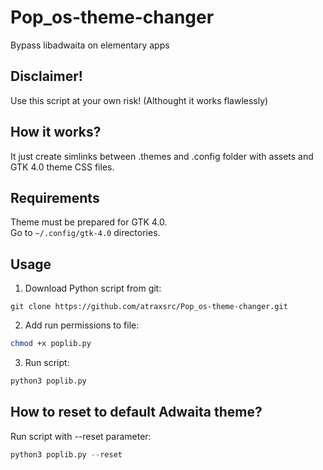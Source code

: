 # Pop_os-theme-changer
Bypass libadwaita on elementary apps

## Disclaimer!
Use this script at your own risk! (Althought it works flawlessly)

## How it works?
It just create simlinks between .themes and .config folder with assets and GTK 4.0 theme CSS files.

## Requirements
Theme must be prepared for GTK 4.0.<br/>
Go to ``~/.config/gtk-4.0`` directories.

## Usage
1. Download Python script from git:
```
git clone https://github.com/atraxsrc/Pop_os-theme-changer.git
```
2. Add run permissions to file:
```bash
chmod +x poplib.py
```
3. Run script:
```python
python3 poplib.py
```

## How to reset to default Adwaita theme?
Run script with --reset parameter:
```python
python3 poplib.py --reset
```
